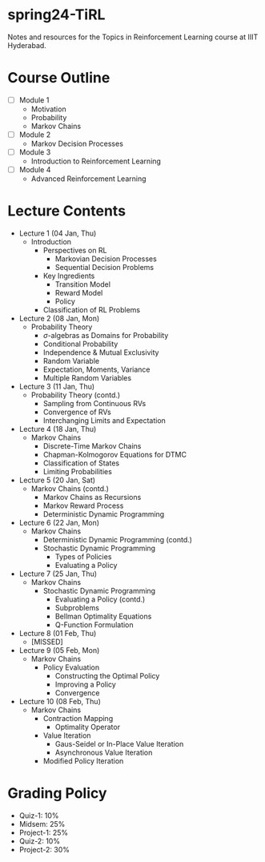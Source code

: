 # spring24-TiRL
Notes and resources for the Topics in Reinforcement Learning course at IIIT Hyderabad.

# Course Outline
- [ ] Module 1
    - Motivation
    - Probability
    - Markov Chains
- [ ] Module 2
    - Markov Decision Processes
- [ ] Module 3
    - Introduction to Reinforcement Learning
- [ ] Module 4
    - Advanced Reinforcement Learning


# Lecture Contents
* Lecture 1 (04 Jan, Thu)
    - Introduction
        - Perspectives on RL
            - Markovian Decision Processes
            - Sequential Decision Problems
        - Key Ingredients
            - Transition Model
            - Reward Model
            - Policy
        - Classification of RL Problems
* Lecture 2 (08 Jan, Mon)
    - Probability Theory
        - $\sigma$-algebras as Domains for Probability
        - Conditional Probability
        - Independence & Mutual Exclusivity
        - Random Variable
        - Expectation, Moments, Variance
        - Multiple Random Variables
* Lecture 3 (11 Jan, Thu)
    - Probability Theory (contd.)
        - Sampling from Continuous RVs
        - Convergence of RVs
        - Interchanging Limits and Expectation
* Lecture 4 (18 Jan, Thu)
    - Markov Chains
        - Discrete-Time Markov Chains
        - Chapman-Kolmogorov Equations for DTMC
        - Classification of States
        - Limiting Probabilities
* Lecture 5 (20 Jan, Sat)
    - Markov Chains (contd.)
        - Markov Chains as Recursions
        - Markov Reward Process
        - Deterministic Dynamic Programming
* Lecture 6 (22 Jan, Mon)
    - Markov Chains
        - Deterministic Dynamic Programming (contd.)
        - Stochastic Dynamic Programming
            - Types of Policies
            - Evaluating a Policy
* Lecture 7 (25 Jan, Thu)
    - Markov Chains
        - Stochastic Dynamic Programming
            - Evaluating a Policy (contd.)
            - Subproblems
            - Bellman Optimality Equations
            - Q-Function Formulation
* Lecture 8 (01 Feb, Thu)
    - [MISSED]
* Lecture 9 (05 Feb, Mon)
    - Markov Chains
        - Policy Evaluation
            - Constructing the Optimal Policy
            - Improving a Policy
            - Convergence
* Lecture 10 (08 Feb, Thu)
    - Markov Chains
        - Contraction Mapping
            - Optimality Operator
        - Value Iteration
            - Gaus-Seidel or In-Place Value Iteration
            - Asynchronous Value Iteration
        - Modified Policy Iteration

# Grading Policy
* Quiz-1: 10%
* Midsem: 25%
* Project-1: 25%
* Quiz-2: 10%
* Project-2: 30%